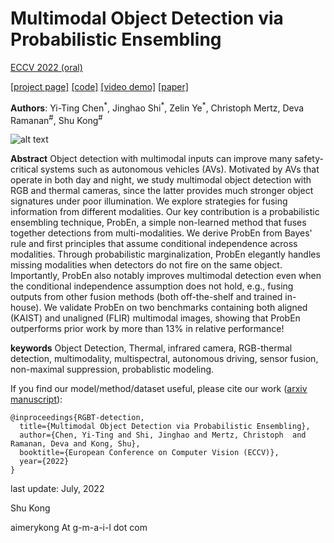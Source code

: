 # Multimodal Object Detection via Probabilistic Ensembling

[ECCV 2022 (oral)](https://eccv2022.ecva.net/)

[[project page]](https://mscvprojects.ri.cmu.edu/2020teamc/ "RGBT-detection") 
[[code]](https://github.com/Jamie725/RGBT-detection)
[[video demo]](https://youtu.be/VH7826g8u7c "RGBT-detection")
[[paper]](https://arxiv.org/abs/2104.02904)


**Authors**: Yi-Ting Chen<sup>\*</sup>, 
Jinghao Shi<sup>\*</sup>, 
Zelin Ye<sup>\*</sup>, Christoph Mertz, Deva Ramanan<sup>#</sup>, Shu Kong<sup>#</sup>

![alt text](https://mscvprojects.ri.cmu.edu/2020teamc/wp-content/uploads/sites/33/2020/05/Header.jpg "video demo")






**Abstract** 
Object detection with multimodal inputs can improve many safety-critical systems such as autonomous vehicles (AVs). Motivated by AVs that operate in both day and night, we study multimodal object detection with RGB and thermal cameras, since the latter provides much stronger object signatures under poor illumination. We explore strategies for fusing information from different modalities. Our key contribution is a probabilistic ensembling technique, ProbEn, a simple non-learned method that fuses together detections from multi-modalities. We derive ProbEn from Bayes' rule and first principles that assume conditional independence across modalities. Through probabilistic marginalization, ProbEn elegantly handles missing modalities when detectors do not fire on the same object. Importantly, ProbEn also notably improves multimodal detection even when the conditional independence assumption does not hold, e.g., fusing outputs from other fusion methods (both off-the-shelf and trained in-house). We validate ProbEn on two benchmarks containing both aligned (KAIST) and unaligned (FLIR) multimodal images, showing that ProbEn outperforms prior work by more than 13% in relative performance!



**keywords**
Object Detection, Thermal, infrared camera, RGB-thermal detection, multimodality, multispectral, autonomous driving, sensor fusion, non-maximal suppression, probablistic modeling.



If you find our model/method/dataset useful, please cite our work ([arxiv manuscript](https://arxiv.org/abs/2104.02904)):

    @inproceedings{RGBT-detection,
      title={Multimodal Object Detection via Probabilistic Ensembling},
      author={Chen, Yi-Ting and Shi, Jinghao and Mertz, Christoph  and Ramanan, Deva and Kong, Shu},
      booktitle={European Conference on Computer Vision (ECCV)},
      year={2022}
    }


last update: July, 2022

Shu Kong

aimerykong At g-m-a-i-l dot com

